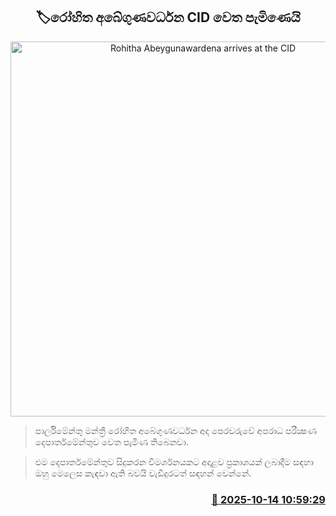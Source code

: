 <p align='center'><b><h2 align='center' title='Rohitha Abeygunawardena arrives at the CID'>🏷රෝහිත අබේගුණවර්ධන CID වෙත පැමිණෙයි</h2></b></p>
<p align='center'><img src='https://helakuru.sgp1.cdn.digitaloceanspaces.com/esana/images/lib/rohitha-abegunawardhana-2025-tf.jpg' width='600' alt='Rohitha Abeygunawardena arrives at the CID'></p>

> පාර්ලිමේන්තු මන්ත්‍රී රෝහිත අබේගුණවර්ධන අද පෙරවරුවේ අපරාධ පරීක්‍ෂණ දෙපාර්තමේන්තුව වෙත පැමිණ තිබෙනවා.

> එම දෙපාර්තමේන්තුව සිදුකරන විමර්ශනයකට අදාළව ප්‍රකාශයක් ලබාදීම සඳහා ඔහු මෙලෙස කැඳවා ඇති බවයි වැඩිදුරටත් සඳහන් වෙන්නේ.



<h3 align='right'><a href='https://www.helakuru.lk/esana/p/114473/'>📅 2025-10-14 10:59:29</a></h3>
